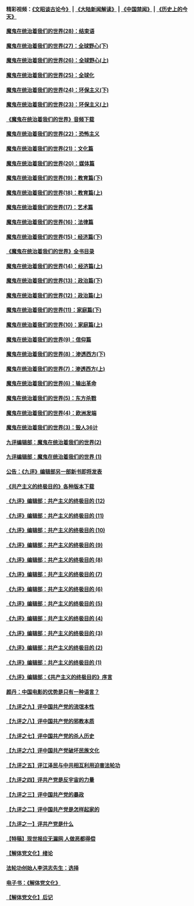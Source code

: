 #### 精彩视频：[《文昭谈古论今》](https://github.com/gfw-breaker/wenzhao) | [《大陆新闻解读》](https://github.com/gfw-breaker/ntdtv-comedy) | [《中国禁闻》](https://github.com/gfw-breaker/ntdtv-news) | [《历史上的今天》](https://github.com/gfw-breaker/today-in-history) 

#### [魔鬼在统治着我们的世界(28)：结束语](../pages/nsc422/n10936246.md?t=02031429) 

#### [魔鬼在统治着我们的世界(27)：全球野心(下)](../pages/nsc422/n10928319.md?t=02031429) 

#### [魔鬼在统治着我们的世界(26)：全球野心(上)](../pages/nsc422/n10900318.md?t=02031429) 

#### [魔鬼在统治着我们的世界(25)：全球化](../pages/nsc422/n10788205.md?t=02031429) 

#### [魔鬼在统治着我们的世界(24)：环保主义(下)](../pages/nsc422/n10695307.md?t=02031429) 

#### [魔鬼在统治着我们的世界(23)：环保主义(上)](../pages/nsc422/n10688613.md?t=02031429) 

#### [《魔鬼在统治着我们的世界》音频下载](../pages/nsc422/n10635553.md?t=02031429) 

#### [魔鬼在统治着我们的世界(22)：恐怖主义](../pages/nsc422/n10614727.md?t=02031429) 

#### [魔鬼在统治着我们的世界(21)：文化篇](../pages/nsc422/n10597706.md?t=02031429) 

#### [魔鬼在统治着我们的世界(20)：媒体篇](../pages/nsc422/n10586579.md?t=02031429) 

#### [魔鬼在统治着我们的世界(19)：教育篇(下)](../pages/nsc422/n10564808.md?t=02031429) 

#### [魔鬼在统治着我们的世界(18)：教育篇(上)](../pages/nsc422/n10526970.md?t=02031429) 

#### [魔鬼在统治着我们的世界(17)：艺术篇](../pages/nsc422/n10499093.md?t=02031429) 

#### [魔鬼在统治着我们的世界(16)：法律篇](../pages/nsc422/n10485969.md?t=02031429) 

#### [魔鬼在统治着我们的世界(15)：经济篇(下)](../pages/nsc422/n10469975.md?t=02031429) 

#### [《魔鬼在统治着我们的世界》全书目录](../pages/nsc422/n10464261.md?t=02031429) 

#### [魔鬼在统治着我们的世界(14)：经济篇(上)](../pages/nsc422/n10457370.md?t=02031429) 

#### [魔鬼在统治着我们的世界(13)：政治篇(下)](../pages/nsc422/n10448270.md?t=02031429) 

#### [魔鬼在统治着我们的世界(12)：政治篇(上)](../pages/nsc422/n10444576.md?t=02031429) 

#### [魔鬼在统治着我们的世界(11)：家庭篇(下)](../pages/nsc422/n10440961.md?t=02031429) 

#### [魔鬼在统治着我们的世界(10)：家庭篇(上)](../pages/nsc422/n10435448.md?t=02031429) 

#### [魔鬼在统治着我们的世界(9)：信仰篇](../pages/nsc422/n10432159.md?t=02031429) 

#### [魔鬼在统治着我们的世界(8)：渗透西方(下)](../pages/nsc422/n10429603.md?t=02031429) 

#### [魔鬼在统治着我们的世界(7)：渗透西方(上)](../pages/nsc422/n10426013.md?t=02031429) 

#### [魔鬼在统治着我们的世界(6)：输出革命](../pages/nsc422/n10421536.md?t=02031429) 

#### [魔鬼在统治着我们的世界(5)：东方杀戮](../pages/nsc422/n10417707.md?t=02031429) 

#### [魔鬼在统治着我们的世界(4)：欧洲发端](../pages/nsc422/n10414890.md?t=02031429) 

#### [魔鬼在统治着我们的世界(3)：毁人36计](../pages/nsc422/n10411583.md?t=02031429) 

#### [九评编辑部：魔鬼在统治着我们的世界(2)](../pages/nsc422/n10410036.md?t=02031429) 

#### [九评编辑部：魔鬼在统治着我们的世界 (1)](../pages/nsc422/n10406825.md?t=02031429) 

#### [公告：《九评》编辑部另一部新书即将发表](../pages/nsc422/n10405104.md?t=02031429) 

#### [《共产主义的终极目的》各种版本下载](../pages/nsc422/n10022138.md?t=02031429) 

#### [《九评》编辑部：共产主义的终极目的 (12)](../pages/nsc422/n9933272.md?t=02031429) 

#### [《九评》编辑部：共产主义的终极目的 (11)](../pages/nsc422/n9924973.md?t=02031429) 

#### [《九评》编辑部：共产主义的终极目的 (10)](../pages/nsc422/n9920883.md?t=02031429) 

#### [《九评》编辑部：共产主义的终极目的 (9)](../pages/nsc422/n9916363.md?t=02031429) 

#### [《九评》编辑部：共产主义的终极目的 (8)](../pages/nsc422/n9912488.md?t=02031429) 

#### [《九评》编辑部：共产主义的终极目的 (7)](../pages/nsc422/n9901176.md?t=02031429) 

#### [《九评》编辑部：共产主义的终极目的 (6)](../pages/nsc422/n9899359.md?t=02031429) 

#### [《九评》编辑部：共产主义的终极目的 (5)](../pages/nsc422/n9893174.md?t=02031429) 

#### [《九评》编辑部：共产主义的终极目的 (4)](../pages/nsc422/n9891246.md?t=02031429) 

#### [《九评》编辑部：共产主义的终极目的 (3)](../pages/nsc422/n9879879.md?t=02031429) 

#### [《九评》编辑部：共产主义的终极目的 (2)](../pages/nsc422/n9876205.md?t=02031429) 

#### [《九评》编辑部：共产主义的终极目的 (1)](../pages/nsc422/n9865857.md?t=02031429) 

#### [《九评》编辑部：《共产主义的终极目的》序言](../pages/nsc422/n9862666.md?t=02031429) 

#### [颜丹：中国电影的优势是只有一种语言？](../pages/nsc422/n9583062.md?t=02031429) 

#### [【九评之九】评中国共产党的流氓本性](../pages/nsc422/n737542.md?t=02031429) 

#### [【九评之八】评中国共产党的邪教本质](../pages/nsc422/n735942.md?t=02031429) 

#### [【九评之七】评中国共产党的杀人历史](../pages/nsc422/n733806.md?t=02031429) 

#### [【九评之六】评中国共产党破坏民族文化](../pages/nsc422/n731667.md?t=02031429) 

#### [【九评之五】评江泽民与中共相互利用迫害法轮功](../pages/nsc422/n730058.md?t=02031429) 

#### [【九评之四】评共产党是反宇宙的力量](../pages/nsc422/n727814.md?t=02031429) 

#### [【九评之三】评中国共产党的暴政](../pages/nsc422/n725597.md?t=02031429) 

#### [【九评之二】评中国共产党是怎样起家的](../pages/nsc422/n723946.md?t=02031429) 

#### [【九评之一】评共产党是什么](../pages/nsc422/n722529.md?t=02031429) 

#### [【特稿】现世报应无漏网 人做恶都得偿](../pages/nsc422/n4215167.md?t=02031429) 

#### [【解体党文化】绪论](../pages/nsc422/n1449356.md?t=02031429) 

#### [法轮功创始人李洪志先生：选择](../pages/nsc422/n3580738.md?t=02031429) 

#### [电子书：《解体党文化》](../pages/nsc422/n1573484.md?t=02031429) 

#### [【解体党文化】后记](../pages/nsc422/n1531999.md?t=02031429) 

